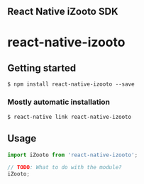 ## React Native iZooto SDK

# react-native-izooto

## Getting started

`$ npm install react-native-izooto --save`

### Mostly automatic installation

`$ react-native link react-native-izooto`

## Usage
```javascript
import iZooto from 'react-native-izooto';

// TODO: What to do with the module?
iZooto;
```
